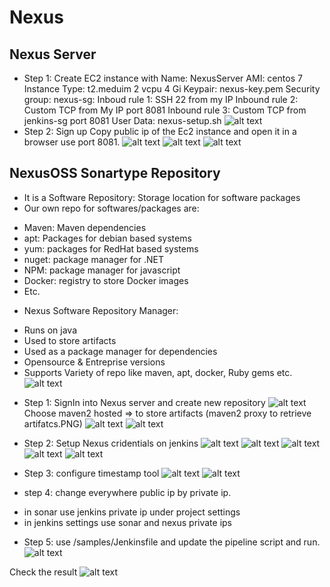 # Nexus
## Nexus Server
* Step 1: Create EC2 instance with 
Name: NexusServer
AMI: centos 7
Instance Type: t2.meduim 2 vcpu 4 Gi
Keypair: nexus-key.pem
Security group: nexus-sg:
Inboud rule 1: SSH 22 from my IP
Inbound rule 2: Custom TCP from My IP port 8081
Inbound rule 3: Custom TCP from jenkins-sg port 8081
User Data: nexus-setup.sh
![alt text](./img/nexus_0.PNG)
* Step 2: Sign up
Copy public ip of the Ec2 instance and open it in a browser use port 8081.
![alt text](./img/nexus_1.PNG)
![alt text](./img/nexus_2.PNG)
![alt text](./img/nexus_3.PNG)

## NexusOSS Sonartype Repository
* It is a Software Repository: Storage location for software packages
* Our own repo for softwares/packages are: 
- Maven: Maven dependencies
- apt: Packages for debian based systems
- yum: packages for RedHat based systems
- nuget: package manager for .NET
- NPM: package manager for javascript
- Docker: registry to store Docker images
- Etc.

* Nexus Software Repository Manager:
- Runs on java
- Used to store artifacts
- Used as a package manager for dependencies
- Opensource & Entreprise versions
- Supports Variety of repo like maven, apt, docker, Ruby gems etc.
![alt text](./img/nexus_integration)

* Step 1: SignIn into Nexus server and create new repository
![alt text](./img/nexus_4.PNG)
Choose maven2 hosted => to store artifacts (maven2 proxy to retrieve artifatcs.PNG)
![alt text](./img/nexus_5.PNG)
![alt text](./img/nexus_6.PNG)

* Step 2: Setup Nexus cridentials on jenkins
![alt text](./img/nexus_7.PNG)
![alt text](./img/nexus_8.PNG)
![alt text](./img/nexus_9.PNG)
![alt text](./img/nexus_10.PNG)
![alt text](./img/nexus_11.PNG)

* Step 3: configure timestamp tool
![alt text](./img/nexus_12.PNG)
![alt text](./img/nexus_13.PNG)

* step 4: change everywhere public ip by private ip. 
- in sonar use jenkins private ip under project settings
- in jenkins settings use sonar and nexus private ips 
* Step 5: use /samples/Jenkinsfile and update the pipeline script and run.
![alt text](./img/nexus_14.PNG)

Check the result
![alt text](./img/nexus_15.PNG)
